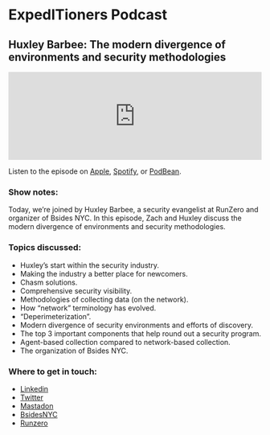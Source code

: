 # ExpedITioners Podcast
## Huxley Barbee: The modern divergence of environments and security methodologies

<iframe allow="autoplay *; encrypted-media *; fullscreen *; clipboard-write" frameborder="0" height="175" style="width:100%;max-width:660px;overflow:hidden;background:transparent;" sandbox="allow-forms allow-popups allow-same-origin allow-scripts allow-storage-access-by-user-activation allow-top-navigation-by-user-activation" src="https://embed.podcasts.apple.com/us/podcast/huxley-barbee-the-modern-divergence-of/id1641183838?i=1000643562582"></iframe>


Listen to the episode on [Apple](https://podcasts.apple.com/us/podcast/huxley-barbee-the-modern-divergence-of/id1641183838?i=1000643562582), [Spotify](https://open.spotify.com/episode/39gnqKiVnG0iU62qSAAcmW?si=1LsNsJEuQwuoo7W5OqBIsA), or [PodBean](https://expeditioners.podbean.com/e/huxley-barbee-the-modern-divergence-of-environments-and-security-methodologies/).

### Show notes: 

Today, we’re joined by Huxley Barbee, a security evangelist at RunZero and organizer of Bsides NYC. In this episode, Zach and Huxley discuss the modern divergence of environments and security methodologies.

### Topics discussed:

- Huxley’s start within the security industry.
- Making the industry a better place for newcomers.
- Chasm solutions.
- Comprehensive security visibility.
- Methodologies of collecting data (on the network).
- How “network” terminology has evolved.
- “Deperimeterization”.
- Modern divergence of security environments and efforts of discovery.
- The top 3 important components that help round out a security program.
- Agent-based collection compared to network-based collection.
- The organization of Bsides NYC.


### Where to get in touch:

- [Linkedin](https://www.linkedin.com/in/jhbarbee/)  
- [Twitter](https://twitter.com/huxley_barbee)  
- [Mastadon](https://infosec.exchange/@huxley) 
- [BsidesNYC](https://bsidesnyc.org/) 
- [Runzero](https://www.runzero.com/)  


<meta name="category" value="podcasts">
<meta name="authorGitHubUsername" value="zwass">
<meta name="authorFullName" value="Zach Wasserman">
<meta name="publishedOn" value="2024-01-30">
<meta name="articleTitle" value="ExpedITioners podcast with Huxley Barbee">
<meta name="articleImageUrl" value="../website/assets/images/articles/expeditioners-podcast-ep8-1600x900@2x.jpg">
